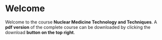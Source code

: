 # Welcome

Welcome to the course **Nuclear Medicine Technology and Techniques**.
A **pdf version** of the complete course can be downloaded by clicking the
download **button on the top right**.